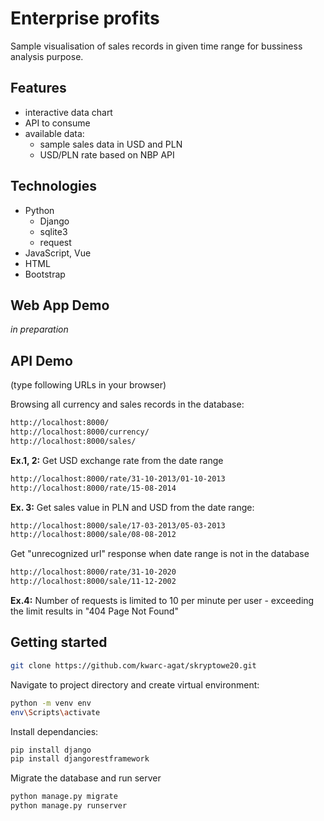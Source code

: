 # Enterprise profits

Sample visualisation of sales records in given time range for bussiness analysis purpose.

## Features

- interactive data chart
- API to consume
- available data:
    - sample sales data in USD and PLN
    - USD/PLN rate based on NBP API

## Technologies

- Python
    - Django
    - sqlite3
    - request
- JavaScript, Vue
- HTML
- Bootstrap

## Web App Demo

<i> in preparation </i>

## API Demo

(type following URLs in your browser)

Browsing all currency and sales records in the database:

```sh
http://localhost:8000/
http://localhost:8000/currency/
http://localhost:8000/sales/
```

**Ex.1, 2:** Get USD exchange rate from the date range

```sh
http://localhost:8000/rate/31-10-2013/01-10-2013
http://localhost:8000/rate/15-08-2014
```

**Ex. 3:** Get sales value in PLN and USD from the date range:

```sh
http://localhost:8000/sale/17-03-2013/05-03-2013
http://localhost:8000/sale/08-08-2012
```


Get "unrecognized url" response when date range is not in the database

```sh
http://localhost:8000/rate/31-10-2020
http://localhost:8000/sale/11-12-2002
```

**Ex.4:** Number of requests is limited to 10 per minute per user - exceeding the limit results in "404 Page Not Found"

## Getting started

```sh
git clone https://github.com/kwarc-agat/skryptowe20.git
```
Navigate to project directory and create virtual environment:

```sh
python -m venv env
env\Scripts\activate
```

Install dependancies:

```sh
pip install django
pip install djangorestframework
```

Migrate the database and run server

```sh
python manage.py migrate
python manage.py runserver
```

